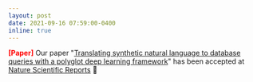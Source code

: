 ```yaml
---
layout: post
date: 2021-09-16 07:59:00-0400
inline: true
---
```


<strong><span style="color:red">[Paper]</span></strong> Our paper "[Translating synthetic natural language to database queries with a polyglot deep learning framework](https://www.nature.com/articles/s41598-021-98019-3)" has been accepted at [Nature Scientific Reports](https://www.nature.com/articles/s41598-021-98019-3) 🎉